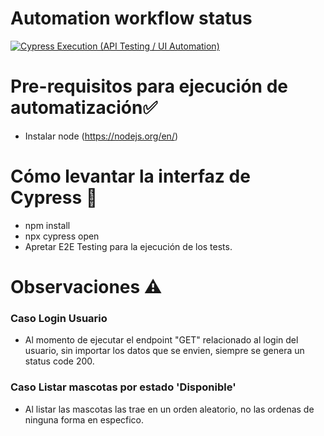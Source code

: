 # Automation workflow status
[![Cypress Execution (API Testing / UI Automation)](https://github.com/ycedeno3/Testing/actions/workflows/cypress.yml/badge.svg)](https://github.com/ycedeno3/Testing/actions/workflows/cypress.yml)

# Pre-requisitos para ejecución de automatización✅

* Instalar node (https://nodejs.org/en/)

# Cómo levantar la interfaz de Cypress 🤔

* npm install
* npx cypress open
* Apretar E2E Testing para la ejecución de los tests.

# Observaciones ⚠️

### Caso Login Usuario

* Al momento de ejecutar el endpoint "GET" relacionado al login del usuario, sin importar los datos que se envien, siempre se genera un status code 200.

### Caso Listar mascotas por estado 'Disponible'

* Al listar las mascotas las trae en un orden aleatorio, no las ordenas de ninguna forma en especfico.
